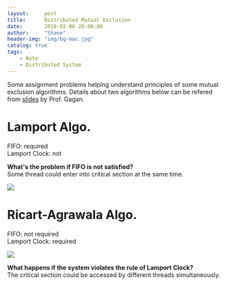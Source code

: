 ```yaml
---
layout:     post
title:      Distributed Mutual Exclusion
date:       2018-02-08 20:00:00
author:     "Shane"
header-img: "img/bg-mac.jpg"
catalog: true
tags:
    - Note
    - Distributed System
---
```


<!--more-->
Some assignment problems helping understand principles of some mutual exclusion algorithms.
Details about two algorithms below can be refered from [slides](http://web.cse.ohio-state.edu/~agrawal.28/760/Slides/feb7.pdf) by Prof. Gagan.
# Lamport Algo.

FIFO: required<br>
Lamport Clock: not

**What's the problem if FIFO is not satisfied?**<br>
Some thread could enter into critical section at the same time.

![](https://i.imgur.com/IAViyC8.jpg)

# Ricart-Agrawala Algo.

FIFO: not required<br>
Lamport Clock: required

![](https://i.imgur.com/wuRqGVz.jpg)

**What happens if the system violates the rule of Lamport Clock?**<br>
The critical section could be accessed by different threads simultaneously.
